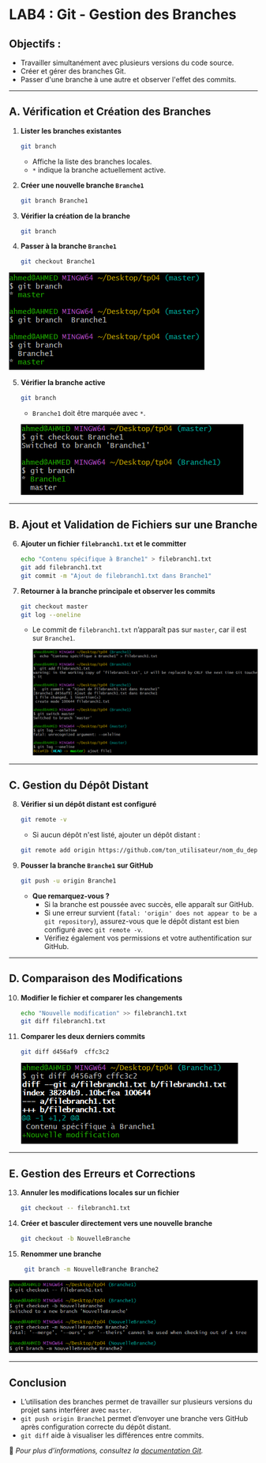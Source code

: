 # LAB4 : Git - Gestion des Branches

## Objectifs :
- Travailler simultanément avec plusieurs versions du code source.
- Créer et gérer des branches Git.
- Passer d'une branche à une autre et observer l'effet des commits.

---

## A. Vérification et Création des Branches

1. **Lister les branches existantes**
   ```sh
   git branch
   ```
   - Affiche la liste des branches locales.
   - `*` indique la branche actuellement active.

2. **Créer une nouvelle branche `Branche1`**
   ```sh
   git branch Branche1
   ```

3. **Vérifier la création de la branche**
   ```sh
   git branch
   ```

4. **Passer à la branche `Branche1`**
   ```sh
   git checkout Branche1
   ```
 ![hostonly](cap/cap1.png)

5. **Vérifier la branche active**
   ```sh
   git branch
   ```
   - `Branche1` doit être marquée avec `*`.


    ![hostonly](cap/cap2.png)
---

## B. Ajout et Validation de Fichiers sur une Branche

6. **Ajouter un fichier `filebranch1.txt` et le committer**
   ```sh
   echo "Contenu spécifique à Branche1" > filebranch1.txt
   git add filebranch1.txt
   git commit -m "Ajout de filebranch1.txt dans Branche1"
   ```

7. **Retourner à la branche principale et observer les commits**
   ```sh
   git checkout master
   git log --oneline 
   ```
   - Le commit de `filebranch1.txt` n’apparaît pas sur `master`, car il est sur `Branche1`.

     ![hostonly](cap/cap3.png)
---

## C. Gestion du Dépôt Distant

8. **Vérifier si un dépôt distant est configuré**
   ```sh
   git remote -v
   ```
   - Si aucun dépôt n'est listé, ajouter un dépôt distant :
   ```sh
   git remote add origin https://github.com/ton_utilisateur/nom_du_depot.git
   ```

9. **Pousser la branche `Branche1` sur GitHub**
   ```sh
   git push -u origin Branche1
   ```
   - **Que remarquez-vous ?**
     - Si la branche est poussée avec succès, elle apparaît sur GitHub.
     - Si une erreur survient (`fatal: 'origin' does not appear to be a git repository`), assurez-vous que le dépôt distant est bien configuré avec `git remote -v`.
     - Vérifiez également vos permissions et votre authentification sur GitHub.

---

## D. Comparaison des Modifications

10. **Modifier le fichier et comparer les changements**
    ```sh
    echo "Nouvelle modification" >> filebranch1.txt
    git diff filebranch1.txt
    ```

11. **Comparer les deux derniers commits**
    ```sh
    git diff d456af9  cffc3c2
    ```


    ![hostonly](cap/cap4.png)
---

## E. Gestion des Erreurs et Corrections

13. **Annuler les modifications locales sur un fichier**
    ```sh
    git checkout -- filebranch1.txt
    ```

14. **Créer et basculer directement vers une nouvelle branche**
    ```sh
    git checkout -b NouvelleBranche
    ```

15. **Renommer une branche**
    ```sh
     git branch -m NouvelleBranche Branche2
    ```

 ![hostonly](cap/cap5.png)


---

## Conclusion
- L’utilisation des branches permet de travailler sur plusieurs versions du projet sans interférer avec `master`.
- `git push origin Branche1` permet d’envoyer une branche vers GitHub après configuration correcte du dépôt distant.
- `git diff` aide à visualiser les différences entre commits.

📌 *Pour plus d’informations, consultez la [documentation Git](https://git-scm.com/doc).*

